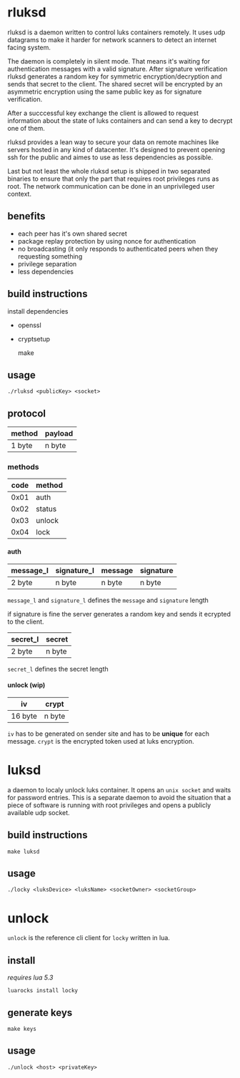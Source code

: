 # rluksd

rluksd is a daemon written to control luks containers remotely.
It uses udp datagrams to make it harder for network scanners to detect an internet
facing system.

The daemon is completely in silent mode. That means it's waiting for authentication
messages with a valid signature. After signature verification rluksd generates a
random key for symmetric encryption/decryption and sends that secret to the client.
The shared secret will be encrypted by an asymmetric encryption using the same public key
as for signature verification.

After a succcessful key exchange the client is allowed to request information about the state
of luks containers and can send a key to decrypt one of them.

rluksd provides a lean way to secure your data on remote machines like servers hosted in any kind
of datacenter. It's designed to prevent opening ssh for the public and aimes to use as less
dependencies as possible.

Last but not least the whole rluksd setup is shipped in two separated binaries to ensure
that only the part that requires root privileges runs as root. The network communication
can be done in an unprivileged user context.

## benefits

* each peer has it's own shared secret
* package replay protection by using nonce for authentication
* no broadcasting (it only responds to authenticated peers when they requesting something
* privilege separation
* less dependencies

## build instructions

install dependencies

* openssl
* cryptsetup

    make

## usage

    ./rluksd <publicKey> <socket>

## protocol

| method | payload |
| ------ | ------- |
| 1 byte | n byte  |

### methods

| code | method |
| ---- | ------ |
| 0x01 | auth   |
| 0x02 | status |
| 0x03 | unlock |
| 0x04 | lock   |

#### auth

| message_l | signature_l | message   | signature |
| --------- | ----------- | --------- | --------- |
| 2 byte    | n byte      | n byte    | n byte    |

`message_l` and `signature_l` defines the `message` and `signature` length

if signature is fine the server generates a random key and sends it ecrypted to the client.

| secret_l | secret |
| -------- | ------ |
| 2 byte   | n byte |

`secret_l` defines the secret length

#### unlock (wip)

| iv      | crypt  |
| ------- | ------ |
| 16 byte | n byte |

`iv` has to be generated on sender site and has to be **unique** for each message.
`crypt` is the encrypted token used at luks encryption.

# luksd

a daemon to localy unlock luks container. It opens an `unix socket` and waits for password entries.
This is a separate daemon to avoid the situation that a piece of software is running with
root privileges and opens a publicly available udp socket.

## build instructions

    make luksd

## usage

    ./locky <luksDevice> <luksName> <socketOwner> <socketGroup>

# unlock

`unlock` is the reference cli client for `locky` written in lua.

## install

_requires lua 5.3_

    luarocks install locky

## generate keys

    make keys

## usage

    ./unlock <host> <privateKey>
